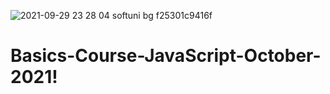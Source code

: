 ![2021-09-29 23 28 04 softuni bg f25301c9416f](https://user-images.githubusercontent.com/51271834/136074838-f6e6611f-f89c-4bf6-b1f3-562753832265.png)

# Basics-Course-JavaScript-October-2021!
